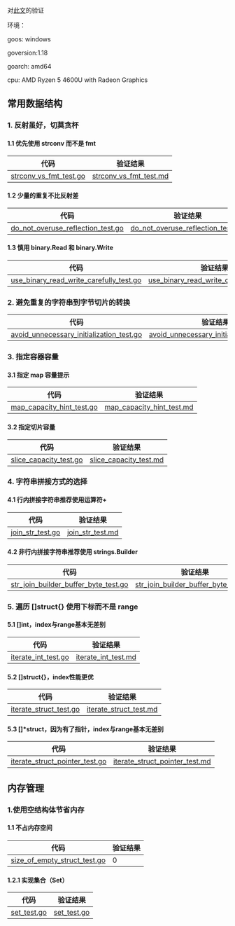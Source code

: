 对[此文](https://mp.weixin.qq.com/s/Lv2XTD-SPnxT2vnPNeREbg)的验证

环境：

goos: windows

goversion:1.18

goarch: amd64

cpu: AMD Ryzen 5 4600U with Radeon Graphics



## 常用数据结构

### 1. 反射虽好，切莫贪杯

#### 1.1 优先使用 strconv 而不是 fmt

| 代码                                                         | 验证结果                                                     |
| ------------------------------------------------------------ | ------------------------------------------------------------ |
| [strconv_vs_fmt_test.go](datastructure/strconv_vs_fmt_test.go) | [strconv_vs_fmt_test.md](datastructure/strconv_vs_fmt_test.md) |

#### 1.2 少量的重复不比反射差

| 代码                                                         | 验证结果                                                     |
| ------------------------------------------------------------ | ------------------------------------------------------------ |
| [do_not_overuse_reflection_test.go](datastructure/do_not_overuse_reflection_test.go) | [do_not_overuse_reflection_test.md](datastructure/do_not_overuse_reflection_test.md) |

#### 1.3 慎用 binary.Read 和 binary.Write

| 代码                                                         | 验证结果                                                     |
| ------------------------------------------------------------ | ------------------------------------------------------------ |
| [use_binary_read_write_carefully_test.go](datastructure/use_binary_read_write_carefully_test.go) | [use_binary_read_write_carefully_test.md](datastructure/use_binary_read_write_carefully_test.md) |

### 2. 避免重复的字符串到字节切片的转换

| 代码                                                         | 验证结果                                                     |
| ------------------------------------------------------------ | ------------------------------------------------------------ |
| [avoid_unnecessary_initialization_test.go](datastructure/avoid_unnecessary_initialization_test.go) | [avoid_unnecessary_initialization_test.md](datastructure/avoid_unnecessary_initialization_test.md) |

### 3. 指定容器容量

#### 3.1 指定 map 容量提示

| 代码                                                         | 验证结果                                                     |
| ------------------------------------------------------------ | ------------------------------------------------------------ |
| [map_capacity_hint_test.go](datastructure/map_capacity_hint_test.go) | [map_capacity_hint_test.md](datastructure/map_capacity_hint_test.md) |

#### 3.2 指定切片容量

| 代码                                                         | 验证结果                                                     |
| ------------------------------------------------------------ | ------------------------------------------------------------ |
| [slice_capacity_test.go](datastructure/slice_capacity_test.go) | [slice_capacity_test.md](datastructure/slice_capacity_test.md) |

### 4. 字符串拼接方式的选择

#### 4.1 行内拼接字符串推荐使用运算符+

| 代码                                               | 验证结果                                           |
| -------------------------------------------------- | -------------------------------------------------- |
| [join_str_test.go](datastructure/join_str_test.go) | [join_str_test.md](datastructure/join_str_test.md) |

#### 4.2 非行内拼接字符串推荐使用 strings.Builder

| 代码                                                         | 验证结果                                                     |
| ------------------------------------------------------------ | ------------------------------------------------------------ |
| [str_join_builder_buffer_byte_test.go](datastructure/str_join_builder_buffer_byte_test.go) | [str_join_builder_buffer_byte_test.md](datastructure/str_join_builder_buffer_byte_test.md) |

### 5. 遍历 []struct{} 使用下标而不是 range

#### 5.1 []int，index与range基本无差别

| 代码                                                     | 验证结果                                                 |
| -------------------------------------------------------- | -------------------------------------------------------- |
| [iterate_int_test.go](datastructure/iterate_int_test.go) | [iterate_int_test.md](datastructure/iterate_int_test.md) |

#### 5.2 []struct{}，index性能更优

| 代码                                                         | 验证结果                                                     |
| ------------------------------------------------------------ | ------------------------------------------------------------ |
| [iterate_struct_test.go](datastructure/iterate_struct_test.go) | [iterate_struct_test.md](datastructure/iterate_struct_test.md) |

#### 5.3 []*struct，因为有了指针，index与range基本无差别

| 代码                                                         | 验证结果                                                     |
| ------------------------------------------------------------ | ------------------------------------------------------------ |
| [iterate_struct_pointer_test.go](datastructure/iterate_struct_pointer_test.go) | [iterate_struct_pointer_test.md](datastructure/iterate_struct_pointer_test.md) |

## 内存管理

### 1.使用空结构体节省内存

#### 1.1 不占内存空间

| 代码                                                         | 验证结果 |
| ------------------------------------------------------------ | -------- |
| [size_of_empty_struct_test.go](datastructure/size_of_empty_struct_test.go) | 0        |

#### 1.2.1 实现集合（Set）

| 代码                                     | 验证结果                                 |
| ---------------------------------------- | ---------------------------------------- |
| [set_test.go](datastructure/set_test.go) | [set_test.go](datastructure/set_test.go) |

